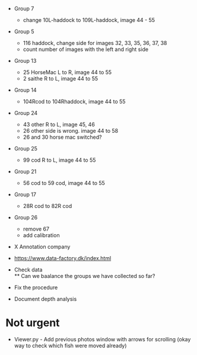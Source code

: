 * Group 7 
    - change 10L-haddock to 109L-haddock, image 44 - 55
* Group 5 
    - 116 haddock, change side for images 32, 33, 35, 36, 37, 38
    - count number of images with the left and right side
* Group 13 
    - 25 HorseMac L to R, image 44 to 55
    - 2 saithe R to L, image 44 to 55
* Group 14
    - 104Rcod to 104Rhaddock, image 44 to 55
* Group 24
    - 43 other R to L, image 45, 46
    - 26 other side is wrong. image 44 to 58
    - 26 and 30 horse mac switched?
* Group 25
    - 99 cod R to L, image 44 to 55
* Group 21
    - 56 cod to 59 cod, image 44 to 55
* Group 17
    - 28R cod to 82R cod
* Group 26
    - remove 67
    - add calibration


* X Annotation company
- https://www.data-factory.dk/index.html

* Check data  
** Can we baalance the groups we have collected so far?

* Fix the procedure 
* Document depth analysis 

# Not urgent
* Viewer.py - Add previous photos window with arrows for scrolling (okay way to check which fish were moved already) 